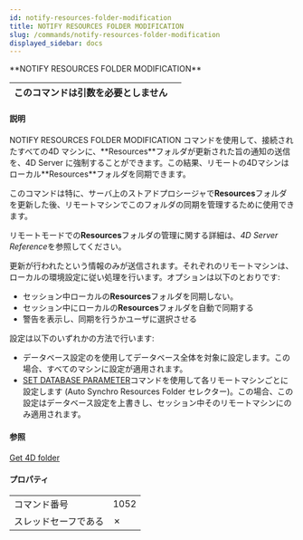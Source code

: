 ```yaml
---
id: notify-resources-folder-modification
title: NOTIFY RESOURCES FOLDER MODIFICATION
slug: /commands/notify-resources-folder-modification
displayed_sidebar: docs
---
```


<!--REF #_command_.NOTIFY RESOURCES FOLDER MODIFICATION.Syntax-->**NOTIFY RESOURCES FOLDER MODIFICATION**<!-- END REF-->
<!--REF #_command_.NOTIFY RESOURCES FOLDER MODIFICATION.Params-->
| このコマンドは引数を必要としません |  |
| --- | --- |

<!-- END REF-->

#### 説明 

<!--REF #_command_.NOTIFY RESOURCES FOLDER MODIFICATION.Summary-->NOTIFY RESOURCES FOLDER MODIFICATION コマンドを使用して、接続されたすべての4D マシンに、**Resources**フォルダが更新された旨の通知の送信を、4D Server に強制することができます。<!-- END REF-->この結果、リモートの4Dマシンはローカル**Resources**フォルダを同期できます。

このコマンドは特に、サーバ上のストアドプロシージャで**Resources**フォルダを更新した後、リモートマシンでこのフォルダの同期を管理するために使用できます。

リモートモードでの**Resources**フォルダの管理に関する詳細は、*4D Server Reference*を参照してください。

更新が行われたという情報のみが送信されます。それぞれのリモートマシンは、ローカルの環境設定に従い処理を行います。オプションは以下のとおりです:

* セッション中ローカルの**Resources**フォルダを同期しない。
* セッション中にローカルの**Resources**フォルダを自動で同期する
* 警告を表示し、同期を行うかユーザに選択させる

設定は以下のいずれかの方法で行います:

* データベース設定のを使用してデータベース全体を対象に設定します。この場合、すべてのマシンに設定が適用されます。
* [SET DATABASE PARAMETER](set-database-parameter.md)コマンドを使用して各リモートマシンごとに設定します (Auto Synchro Resources Folder セレクター)。この場合、この設定はデータベース設定を上書きし、セッション中そのリモートマシンにのみ適用されます。

#### 参照 

[Get 4D folder](get-4d-folder.md)  

#### プロパティ

|  |  |
| --- | --- |
| コマンド番号 | 1052 |
| スレッドセーフである | &cross; |


